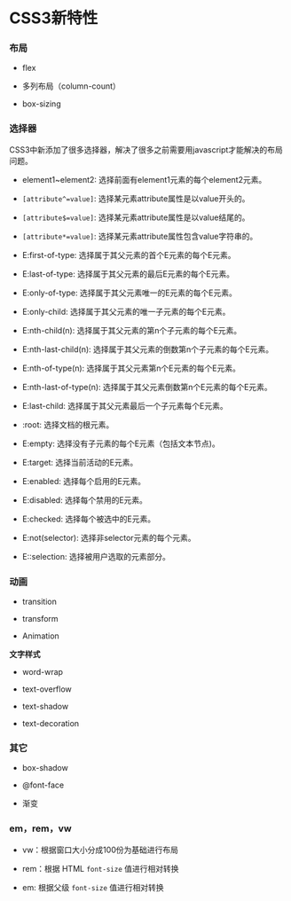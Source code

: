 # CSS3新特性

### 布局

- flex

- 多列布局（column-count）

- box-sizing

### 选择器

CSS3中新添加了很多选择器，解决了很多之前需要用javascript才能解决的布局问题。

- element1~element2: 选择前面有element1元素的每个element2元素。

- `[attribute^=value]`: 选择某元素attribute属性是以value开头的。

- `[attribute$=value]`: 选择某元素attribute属性是以value结尾的。

- `[attribute*=value]`: 选择某元素attribute属性包含value字符串的。

- E:first-of-type: 选择属于其父元素的首个E元素的每个E元素。

- E:last-of-type: 选择属于其父元素的最后E元素的每个E元素。

- E:only-of-type: 选择属于其父元素唯一的E元素的每个E元素。

- E:only-child: 选择属于其父元素的唯一子元素的每个E元素。

- E:nth-child(n): 选择属于其父元素的第n个子元素的每个E元素。

- E:nth-last-child(n): 选择属于其父元素的倒数第n个子元素的每个E元素。

- E:nth-of-type(n): 选择属于其父元素第n个E元素的每个E元素。

- E:nth-last-of-type(n): 选择属于其父元素倒数第n个E元素的每个E元素。

- E:last-child: 选择属于其父元素最后一个子元素每个E元素。

- :root: 选择文档的根元素。

- E:empty: 选择没有子元素的每个E元素（包括文本节点)。

- E:target: 选择当前活动的E元素。

- E:enabled: 选择每个启用的E元素。

- E:disabled: 选择每个禁用的E元素。

- E:checked: 选择每个被选中的E元素。

- E:not(selector): 选择非selector元素的每个元素。

- E::selection: 选择被用户选取的元素部分。

### 动画

- transition

- transform

- Animation

**文字样式**

- word-wrap

- text-overflow

- text-shadow

- text-decoration

### 其它

- box-shadow

- @font-face

- 渐变

### em，rem，vw

- vw：根据窗口大小分成100份为基础进行布局

- rem：根据 HTML `font-size` 值进行相对转换

- em: 根据父级 `font-size` 值进行相对转换